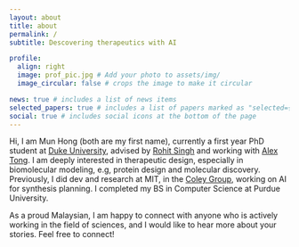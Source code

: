 ```yaml
---
layout: about
title: about
permalink: /
subtitle: Descovering therapeutics with AI

profile:
  align: right
  image: prof_pic.jpg # Add your photo to assets/img/
  image_circular: false # crops the image to make it circular

news: true # includes a list of news items
selected_papers: true # includes a list of papers marked as "selected={true}"
social: true # includes social icons at the bottom of the page
---
```


Hi, I am Mun Hong (both are my first name), currently a first year PhD student at [Duke University](https://duke.edu/), advised by [Rohit Singh](https://singhlab.net/) and working with [Alex Tong](https://www.alextong.net/). I am deeply interested in therapeutic design, especially in biomolecular modeling, e.g, protein design and molecular discovery. Previously, I did dev and research at MIT, in the [Coley Group](https://coley.mit.edu/), working on AI for synthesis planning. I completed my BS in Computer Science at Purdue University.

As a proud Malaysian, I am happy to connect with anyone who is actively working in the field of sciences, and I would like to hear more about your stories. Feel free to connect!

<!-- This supports **Markdown** formatting, so you can add:
- Bullet points
- [Links](https://example.com)
- **Bold** and *italic* text -->
